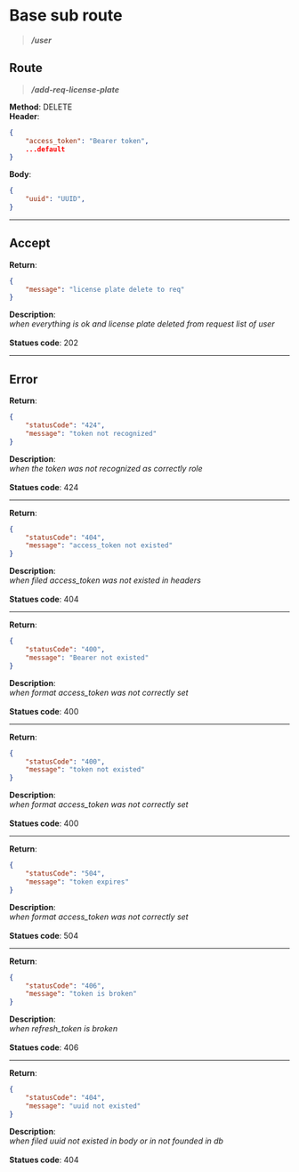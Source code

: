 # Base sub route

> ***/user***

## Route

> ***/add-req-license-plate***

**Method**: DELETE\
**Header**:

```json
{
    "access_token": "Bearer token",
    ...default
}
```

**Body**:

```json
{
    "uuid": "UUID",
}
```

***

## Accept

**Return**:

```json
{
    "message": "license plate delete to req"
}
```

**Description**:\
*when everything is ok and license plate deleted from request list of user*\
\
**Statues code**: 202

***

## Error

**Return**:

```json
{ 
    "statusCode": "424",
    "message": "token not recognized"
}
```

**Description**:\
*when the token was not recognized as correctly role*\
\
**Statues code**: 424

***

**Return**:

```json
{ 
    "statusCode": "404",
    "message": "access_token not existed"
}
```

**Description**:\
*when filed access_token was not existed in headers*\
\
**Statues code**: 404

***

**Return**:

```json
{ 
    "statusCode": "400",
    "message": "Bearer not existed"
}
```

**Description**:\
*when format access_token was not correctly set*\
\
**Statues code**: 400

***

**Return**:

```json
{ 
    "statusCode": "400",
    "message": "token not existed"
}
```

**Description**:\
*when format access_token was not correctly set*\
\
**Statues code**: 400

***

**Return**:

```json
{ 
    "statusCode": "504",
    "message": "token expires"
}
```

**Description**:\
*when format access_token was not correctly set*\
\
**Statues code**: 504

***

**Return**:

```json
{ 
    "statusCode": "406",
    "message": "token is broken"
}
```

**Description**:\
*when refresh_token is broken*\
\
**Statues code**: 406

***

**Return**:

```json
{ 
    "statusCode": "404",
    "message": "uuid not existed"
}
```

**Description**:\
*when filed uuid not existed in body or in not founded in db*\
\
**Statues code**: 404

